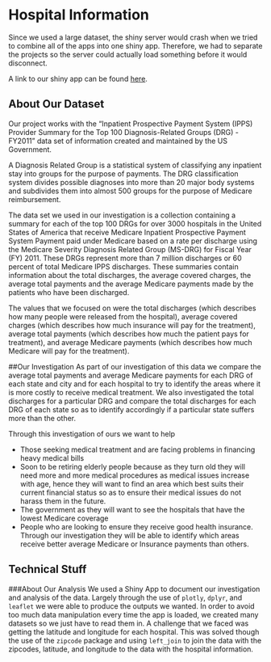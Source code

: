 # Hospital Information

Since we used a large dataset, the shiny server would crash when we tried to combine all of the apps into one shiny app. Therefore, we had to separate the projects so the server could actually load something before it would disconnect.

A link to our shiny app can be found [here](https://zcolah.shinyapps.io/Project_Hospital_Information/).

## About Our Dataset
Our project works with the “Inpatient Prospective Payment System (IPPS) Provider Summary for the Top 100 Diagnosis-Related Groups (DRG) - FY2011” data set of information created and maintained by the US Government. 

A Diagnosis Related Group is a statistical system of classifying any inpatient stay into groups for the purpose of payments. The DRG classification system divides possible diagnoses into more than 20 major body systems and subdivides them into almost 500 groups for the purpose of Medicare reimbursement.  

The data set we used in our investigation is a collection containing a summary for each of the top 100 DRGs for over 3000 hospitals in the United States of America that receive Medicare Inpatient Prospective Payment System Payment paid under Medicare based on a rate per discharge using the Medicare Severity Diagnosis Related Group (MS-DRG) for Fiscal Year (FY) 2011. These DRGs represent more than 7 million discharges or 60 percent of total Medicare IPPS discharges. These summaries contain information about the total discharges, the average covered charges, the average total payments and the average Medicare payments made by the patients who have been discharged.

The values that we focused on were the total discharges (which describes how many people were released from the hospital), average covered charges (which describes how much insurance will pay for the treatment), average total payments (which describes how much the patient pays for treatment), and average Medicare payments (which describes how much Medicare will pay for the treatment).

##Our Investigation
As part of our investigation of this data we compare the average total payments and average Medicare payments for each DRG of each state and city and for each hospital to try to identify the areas where it is more costly to receive medical treatment. We also investigated the total discharges for a particular DRG and compare the total discharges for each DRG of each state so as to identify accordingly if a particular state suffers more than the other.

Through this investigation of ours we want to help 

* Those seeking medical treatment and are facing problems in financing heavy medical bills
* Soon to be retiring elderly people because as they turn old they will need more and more medical procedures as medical issues increase with age, hence they will want to find an area which best suits their current financial status so as to ensure their medical issues do not harass them in the future. 
* The government as they will want to see the hospitals that have the lowest Medicare coverage
* People who are looking to ensure they receive good health insurance. Through our investigation they will be able to identify which areas receive better average Medicare or Insurance payments than others. 


## Technical Stuff
###About Our Analysis
We used a Shiny App to document our investigation and analysis of the data. Largely through the use of `plotly`, `dplyr`, and `leaflet` we were able to produce the outputs we wanted. In order to avoid too much data manipulation every time the app is loaded, we created many datasets so we just have to read them in. A challenge that we faced was getting the latitude and longitude for each hospital. This was solved though the use of the `zipcode` package and using `left_join` to join the data with the zipcodes, latitude, and longitude to the data with the hospital information.